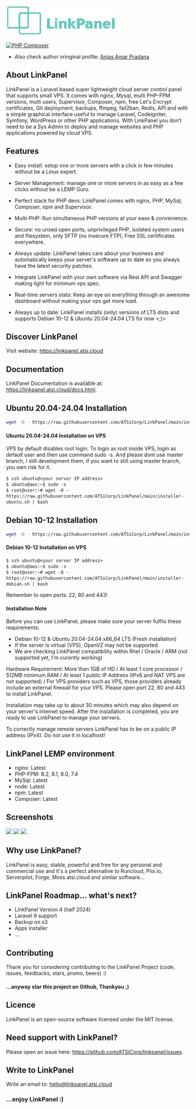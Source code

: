 <img src="https://raw.githubusercontent.com/ATSiCorp/LinkPanel/main/utility/design/banner.png">

[![PHP Composer](https://github.com/ATSiCorp/LinkPanel/actions/workflows/php.yml/badge.svg)](https://github.com/ATSiCorp/LinkPanel/actions/workflows/php.yml)

- Also check author oringinal profile: <a href="https://github.com/anjasamar/LinkPanel" target="_blank">Anjas Amar Pradana</a>

## About LinkPanel
LinkPanel is a Laravel based super lightweight cloud server control panel that supports small VPS. It comes with nginx, Mysql, multi PHP-FPM versions, multi users, Supervisor, Composer, npm, free Let's Encrypt certificates, Git deployment, backups, ffmpeg, fail2ban, Redis, API and with a simple graphical interface useful to manage Laravel, Codeigniter, Symfony, WordPress or other PHP applications. With LinkPanel you don’t need to be a Sys Admin to deploy and manage websites and PHP applications powered by cloud VPS.

## Features
- Easy install: setup one or more servers with a click in few minutes without be a Linux expert.

- Server Management: manage one or more servers in as easy as a few clicks without be a LEMP Guru.

- Perfect stack for PHP devs: LinkPanel comes with nginx, PHP, MySql, Composer, npm and Supervisor.

- Multi-PHP: Run simultaneous PHP versions at your ease & convenience.

- Secure: no unsed open ports, unprivileged PHP, isolated system users and filesystem, only SFTP (no insecure FTP), Free SSL certificates everywhere.

- Always update: LinkPanel takes care about your business and automatically keeps your server's software up to date so you always have the latest security patches.

- Integrate LinkPanel with your own software via Rest API and Swagger making light for minimum vps spec.

- Real-time servers stats: Keep an eye on everything through an awesome dashboard without making your vps get more load.

- Always up to date: LinkPanel installs (only) versions of LTS dists and supports Debian 10-12 & Ubuntu 20.04-24.04 LTS for now <;)>

## Discover LinkPanel
Visit website: https://linkpanel.atsi.cloud

## Documentation
LinkPanel Documentation is available at: https://linkpanel.atsi.cloud/docs.html.

## Ubuntu 20.04-24.04 Installation
```bash
wget -O - https://raw.githubusercontent.com/ATSiCorp/LinkPanel/main/installer-ubuntu.sh | bash
```
#### Ubuntu 20.04-24.04 Installation on VPS
VPS by default disables root login. To login as root inside VPS, login as default user and then use command sudo -s.
And please dont use master branch, I still development them, if you want to still using master branch, you own risk for it.

```ssh
$ ssh ubuntu@<your server IP address>
$ ubuntu@aws:~$ sudo -s
$ root@user:~# wget -O - https://raw.githubusercontent.com/ATSiCorp/LinkPanel/main/installer-ubuntu.sh | bash
```

## Debian 10-12 Installation
```bash
wget -O - https://raw.githubusercontent.com/ATSiCorp/LinkPanel/main/installer-debian.sh | bash
```
#### Debian 10-12 Installation on VPS

```ssh
$ ssh ubuntu@<your server IP address>
$ ubuntu@aws:~$ sudo -s
$ root@user:~# wget -O - https://raw.githubusercontent.com/ATSiCorp/LinkPanel/main/installer-debian.sh | bash
```

Remember to open ports: 22, 80 and 443!

#### Installation Note
Before you can use LinkPanel, please make sure your server fulfils these requirements:

- Debian 10-12 & Ubuntu 20.04-24.04 x86_64 LTS (Fresh installation)
- If the server is virtual (VPS), OpenVZ may not be supported
- We are checking LinkPanel compatibility within Rhel / Oracle / ARM (not supported yet, I'm curently working)

Hardware Requirement: More than 1GB of HD / At least 1 core processor / 512MB minimum RAM / At least 1 public IP  Address (IPv6 and NAT VPS are not supported) / For VPS providers such as VPS, those providers already include an external firewall for your VPS. Please open port 22, 80 and 443 to install LinkPanel.

Installation may take up to about 30 minutes which may also depend on your server's internet speed. After the installation is completed, you are ready to use LinkPanel to manage your servers.

To correctly manage remote servers LinkPanel has to be on a public IP address (IPv4). Do not use it in localhost!

## LinkPanel LEMP environment
- nginx: Latest
- PHP-FPM: 8.2, 8.1, 8.0, 7.4
- MySql: Latest
- node: Latest
- npm: Latest
- Composer: Latest

## Screenshots

<img src="https://linkpanel.atsi.cloud/assets/images/docs/dashboard.png"> 

<img src="https://linkpanel.atsi.cloud/assets/images/docs/server.png"> 

<img src="https://linkpanel.atsi.cloud/assets/images/docs/site.png"> 

## Why use LinkPanel?
LinkPanel is easy, stable, powerful and free for any personal and commercial use and it's a perfect alternative to Runcloud, Ploi.io, Serverpilot, Forge, Moss.atsi.cloud and similar software...

## LinkPanel Roadmap... what's next? 
- LinkPanel Version 4 (half 2024)
- Laravel 9 support
- Backup on s3
- Apps installer
- ...

## Contributing
Thank you for considering contributing to the LinkPanel Project (code, issues, feedbacks, stars, promo, beers) :)

#### ...anyway star this project on Github, Thankyou ;)

## Licence
LinkPanel is an open-source software licensed under the MIT license.

## Need support with LinkPanel?
Please open an issue here: https://github.com/ATSiCorp/linkpanel/issues.

## Write to LinkPanel
Write an email to: hello@linkpanel.atsi.cloud

### ...enjoy LinkPanel :)
